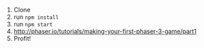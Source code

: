 1. Clone
2. run `npm install`
3. run `npm start`
4. http://phaser.io/tutorials/making-your-first-phaser-3-game/part1
5. Profit!
